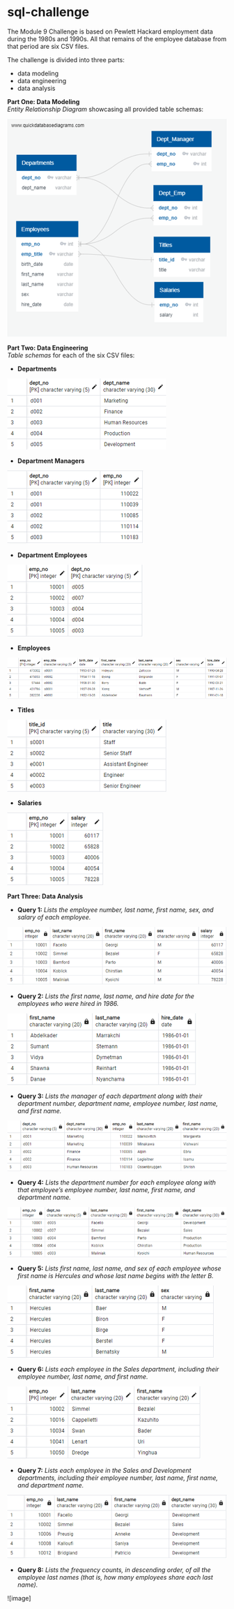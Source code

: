 # sql-challenge
The Module 9 Challenge is based on Pewlett Hackard employment data during the 1980s and 1990s. All that remains of the employee database from that period are six CSV files.<br> 

The challenge is divided into three parts: 
* data modeling
* data engineering
* data analysis

**Part One: Data Modeling**<br>
*Entity Relationship Diagram* showcasing all provided table schemas:<br>

![image](https://github.com/RachaelCaldwell/sql-challenge/blob/main/EmployeeSQL/employee_ERD.png?raw=true)<br>

**Part Two: Data Engineering**<br>
*Table schemas* for each of the six CSV files:<br>
* **Departments**<br>

![image](https://github.com/RachaelCaldwell/sql-challenge/blob/main/EmployeeSQL/images/dept_schema.png?raw=true)<br>

* **Department Managers**<br>

![image](https://github.com/RachaelCaldwell/sql-challenge/blob/main/EmployeeSQL/images/dept_manager_schema.png?raw=true)

* **Department Employees**<br>

![image](https://github.com/RachaelCaldwell/sql-challenge/blob/main/EmployeeSQL/images/dept_emp_schema.png?raw=true)

* **Employees**<br>

![image](https://github.com/RachaelCaldwell/sql-challenge/blob/main/EmployeeSQL/images/emp_schema.png?raw=true)

* **Titles**<br>

![image](https://github.com/RachaelCaldwell/sql-challenge/blob/main/EmployeeSQL/images/title_schema.png?raw=true)

* **Salaries**<br>

![image](https://github.com/RachaelCaldwell/sql-challenge/blob/main/EmployeeSQL/images/salary_schema.png?raw=true)

**Part Three: Data Analysis**<br>
* **Query 1:** *Lists the employee number, last name, first name, sex, and salary of each employee.*<br>

![image](https://github.com/RachaelCaldwell/sql-challenge/blob/main/EmployeeSQL/images/query1.png?raw=true)

* **Query 2:** *Lists the first name, last name, and hire date for the employees who were hired in 1986.*<br>

![image](https://github.com/RachaelCaldwell/sql-challenge/blob/main/EmployeeSQL/images/query2.png?raw=true)
* **Query 3:** *Lists the manager of each department along with their department number, department name, employee number, last name, and first name.*<br>

![image](https://github.com/RachaelCaldwell/sql-challenge/blob/main/EmployeeSQL/images/query3.png?raw=true)
* **Query 4:** *Lists the department number for each employee along with that employee’s employee number, last name, first name, and department name.*<br>

![image](https://github.com/RachaelCaldwell/sql-challenge/blob/main/EmployeeSQL/images/query4.png?raw=true)
* **Query 5:** *Lists first name, last name, and sex of each employee whose first name is Hercules and whose last name begins with the letter B.*<br>

![image](https://github.com/RachaelCaldwell/sql-challenge/blob/main/EmployeeSQL/images/query5.png?raw=true)
* **Query 6:** *Lists each employee in the Sales department, including their employee number, last name, and first name.*<br>

![image](https://github.com/RachaelCaldwell/sql-challenge/blob/main/EmployeeSQL/images/query6.png?raw=true)
* **Query 7:** *Lists each employee in the Sales and Development departments, including their employee number, last name, first name, and department name.*<br>

![image](https://github.com/RachaelCaldwell/sql-challenge/blob/main/EmployeeSQL/images/query7.png?raw=true)
* **Query 8:** *Lists the frequency counts, in descending order, of all the employee last names (that is, how many employees share each last name).*<br>

![image]
